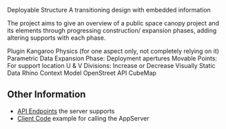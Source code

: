 Deployable Structure
A transitioning design with embedded information

The project aims to give an overview of a public space canopy project and its elements through progressing construction/ expansion phases, adding altering supports with each phase.

Plugin
Kangaroo Physics (for one aspect only, not completely relying on it)
Parametric Data
Expansion Phase: Deployment apertures
Movable Points: For support location
U & V Divisions: Increase or Decrease
Visually Static Data
Rhino Context Model
OpenStreet API
CubeMap
## Other Information
- [API Endpoints](docs/endpoints.md) the server supports
- [Client Code](docs/clientcode.md) example for calling the AppServer
